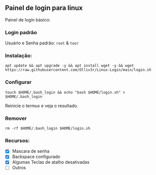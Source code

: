 ## Painel de login para linux
Painel de login básico: 

### Login padrão 
Usuário e Senha padrão: `root` & `toor`

### Instalação:
```
apt update && apt upgrade -y && apt install wget -y && wget https://raw.githubusercontent.com/Olliv3r/Linux-Login/main/login.sh
```

### Configurar
```
touch $HOME/.bash_login && echo "bash $HOME/login.sh" > $HOME/.bash_login
```
Reinicie o termux e veja o resultado.
### Remover
```
rm -rf $HOME/.bash_login $HOME/login.sh
```

### Recursos:

- [x] Mascara de senha
- [x] Backspace configurado
- [x] Algumas Teclas de atalho desativadas
- [ ] Outros
